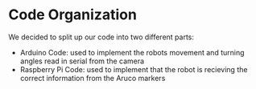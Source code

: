 # Code Organization

We decided to split up our code into two different parts:

- Arduino Code: used to implement the robots movement and turning angles read in serial from the camera
- Raspberry Pi Code: used to implement that the robot is recieving the correct information from the Aruco markers
